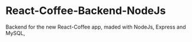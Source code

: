 # React-Coffee-Backend-NodeJs
Backend for the new React-Coffee app, maded with NodeJs, Express and MySQL, 
